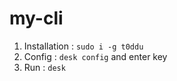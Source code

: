 # my-cli

1. Installation : `sudo i -g t0ddu`
1. Config : `desk config` and enter key
1. Run : `desk`